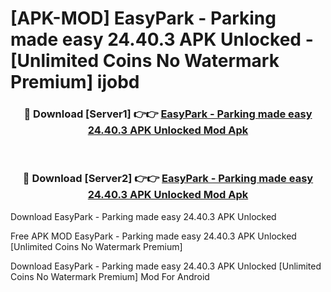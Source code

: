 # [APK-MOD] EasyPark - Parking made easy 24.40.3 APK Unlocked - [Unlimited Coins No Watermark Premium] ijobd



<div align="center">
<h3>🔴 Download [Server1] 👉👉 <a href="https://momento.my/?title=EasyPark_-_Parking_made_easy_24.40.3_APK_Unlocked">EasyPark - Parking made easy 24.40.3 APK Unlocked Mod Apk</a></h3><br>

<h3>🔴 Download [Server2] 👉👉 <a href="https://momento.my/?title=EasyPark_-_Parking_made_easy_24.40.3_APK_Unlocked">EasyPark - Parking made easy 24.40.3 APK Unlocked Mod Apk</a></h3>
</div>



Download EasyPark - Parking made easy 24.40.3 APK Unlocked 

Free APK MOD EasyPark - Parking made easy 24.40.3 APK Unlocked [Unlimited Coins No Watermark Premium]

Download EasyPark - Parking made easy 24.40.3 APK Unlocked [Unlimited Coins No Watermark Premium] Mod For Android
